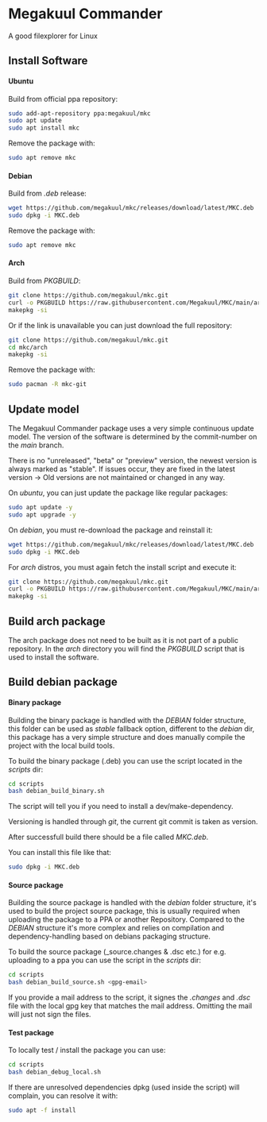 # Megakuul Commander

A good filexplorer for Linux

## Install Software

#### Ubuntu

Build from official ppa repository:
```bash
sudo add-apt-repository ppa:megakuul/mkc
sudo apt update
sudo apt install mkc
```

Remove the package with:
```bash
sudo apt remove mkc
```

#### Debian

Build from *.deb* release:
```bash
wget https://github.com/megakuul/mkc/releases/download/latest/MKC.deb
sudo dpkg -i MKC.deb
```

Remove the package with:
```bash
sudo apt remove mkc
```

#### Arch

Build from *PKGBUILD*:
```bash
git clone https://github.com/megakuul/mkc.git 
curl -o PKGBUILD https://raw.githubusercontent.com/Megakuul/MKC/main/arch/PKGBUILD
makepkg -si
```

Or if the link is unavailable you can just download the full repository:
```bash
git clone https://github.com/megakuul/mkc.git
cd mkc/arch
makepkg -si
```

Remove the package with:
```bash
sudo pacman -R mkc-git
```

## Update model

The Megakuul Commander package uses a very simple continuous update model. The version of the software is determined by the commit-number on the *main* branch.

There is no "unreleased", "beta" or "preview" version, the newest version is always marked as "stable". If issues occur, they are fixed in the latest version -> Old versions are not maintained or changed in any way.

On *ubuntu*, you can just update the package like regular packages:
```bash
sudo apt update -y
sudo apt upgrade -y
```

On *debian*, you must re-download the package and reinstall it:
```bash
wget https://github.com/megakuul/mkc/releases/download/latest/MKC.deb
sudo dpkg -i MKC.deb
```

For *arch* distros, you must again fetch the install script and execute it:
```bash
git clone https://github.com/megakuul/mkc.git 
curl -o PKGBUILD https://raw.githubusercontent.com/Megakuul/MKC/main/arch/PKGBUILD
makepkg -si
```

## Build arch package

The arch package does not need to be built as it is not part of a public repository. In the *arch* directory you will find the *PKGBUILD* script that is used to install the software.


## Build debian package

#### Binary package

Building the binary package is handled with the *DEBIAN* folder structure, this folder can be used as *stable* fallback option, different to the *debian* dir, this package has a very simple structure and does manually compile the project with the local build tools.



To build the binary package (.deb) you can use the script located in the *scripts* dir:

```bash
cd scripts
bash debian_build_binary.sh
```

The script will tell you if you need to install a dev/make-dependency.

Versioning is handled through *git*, the current git commit is taken as version.

After successfull build there should be a file called *MKC.deb*.

You can install this file like that:

```bash
sudo dpkg -i MKC.deb
```


#### Source package

Building the source package is handled with the *debian* folder structure, it's used to build the project source package, this is usually required when uploading the package to a PPA or another Repository. Compared to the *DEBIAN* structure it's more complex and relies on compilation and dependency-handling based on debians packaging structure.

To build the source package (_source.changes & .dsc etc.) for e.g. uploading to a ppa you can use the script in the *scripts* dir:

```bash
cd scripts
bash debian_build_source.sh <gpg-email>
```

If you provide a mail address to the script, it signes the *.changes* and *.dsc* file with the local gpg key that matches the mail address. Omitting the mail will just not sign the files.


#### Test package

To locally test / install the package you can use:

```bash
cd scripts
bash debian_debug_local.sh
```

If there are unresolved dependencies dpkg (used inside the script) will complain, you can resolve it with:

```bash
sudo apt -f install
```

